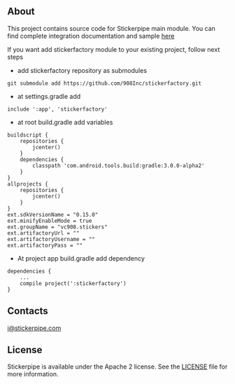 ## About

This project contains source code for Stickerpipe main module.
You can find complete integration documentation and sample [here](https://github.com/908Inc/stickerpipe-chat-sample)


If you want add stickerfactory module to your existing project, follow next steps
* add stickerfactory repository as submodules
```
git submodule add https://github.com/908Inc/stickerfactory.git
```
* at settings.gradle add
```
include ':app', 'stickerfactory'
```
* at root build.gradle add variables
```
buildscript {
    repositories {
        jcenter()
    }
    dependencies {
        classpath 'com.android.tools.build:gradle:3.0.0-alpha2'
    }
}
allprojects {
    repositories {
        jcenter()
    }
}
ext.sdkVersionName = "0.15.0"
ext.minifyEnableMode = true
ext.groupName = "vc908.stickers"
ext.artifactoryUrl = ""
ext.artifactoryUsername = ""
ext.artifactoryPass = ""
```
* At project app build.gradle add dependency
```
dependencies {
    ...
    compile project(':stickerfactory')
}
```

## Contacts

i@stickerpipe.com

## License

Stickerpipe is available under the Apache 2 license. See the [LICENSE](LICENSE) file for more information.
